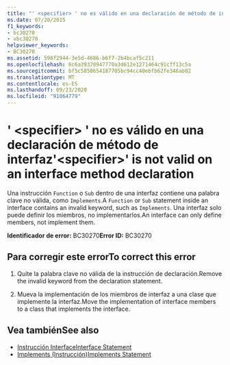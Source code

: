 ```yaml
---
title: "' <specifier> ' no es válido en una declaración de método de interfaz"
ms.date: 07/20/2015
f1_keywords:
- bc30270
- vbc30270
helpviewer_keywords:
- BC30270
ms.assetid: 598f2944-3e5d-4686-b6f7-2b4bcaf5c211
ms.openlocfilehash: 6c6a39378947770a3d612e1271464c91cff13c5a
ms.sourcegitcommit: bf5c5850654187705bc94cc40ebfb62fe346ab02
ms.translationtype: MT
ms.contentlocale: es-ES
ms.lasthandoff: 09/23/2020
ms.locfileid: "91064779"
---
```

# <a name="specifier-is-not-valid-on-an-interface-method-declaration"></a><span data-ttu-id="78d9e-102">' \<specifier> ' no es válido en una declaración de método de interfaz</span><span class="sxs-lookup"><span data-stu-id="78d9e-102">'\<specifier>' is not valid on an interface method declaration</span></span>

<span data-ttu-id="78d9e-103">Una instrucción `Function` o `Sub` dentro de una interfaz contiene una palabra clave no válida, como `Implements`.</span><span class="sxs-lookup"><span data-stu-id="78d9e-103">A `Function` or `Sub` statement inside an interface contains an invalid keyword, such as `Implements`.</span></span> <span data-ttu-id="78d9e-104">Una interfaz solo puede definir los miembros, no implementarlos.</span><span class="sxs-lookup"><span data-stu-id="78d9e-104">An interface can only define members, not implement them.</span></span>  
  
 <span data-ttu-id="78d9e-105">**Identificador de error:** BC30270</span><span class="sxs-lookup"><span data-stu-id="78d9e-105">**Error ID:** BC30270</span></span>  
  
## <a name="to-correct-this-error"></a><span data-ttu-id="78d9e-106">Para corregir este error</span><span class="sxs-lookup"><span data-stu-id="78d9e-106">To correct this error</span></span>  
  
1. <span data-ttu-id="78d9e-107">Quite la palabra clave no válida de la instrucción de declaración.</span><span class="sxs-lookup"><span data-stu-id="78d9e-107">Remove the invalid keyword from the declaration statement.</span></span>  
  
2. <span data-ttu-id="78d9e-108">Mueva la implementación de los miembros de interfaz a una clase que implemente la interfaz.</span><span class="sxs-lookup"><span data-stu-id="78d9e-108">Move the implementation of interface members to a class that implements the interface.</span></span>  
  
## <a name="see-also"></a><span data-ttu-id="78d9e-109">Vea también</span><span class="sxs-lookup"><span data-stu-id="78d9e-109">See also</span></span>

- [<span data-ttu-id="78d9e-110">Instrucción Interface</span><span class="sxs-lookup"><span data-stu-id="78d9e-110">Interface Statement</span></span>](../language-reference/statements/interface-statement.md)
- [<span data-ttu-id="78d9e-111">Implements (Instrucción)</span><span class="sxs-lookup"><span data-stu-id="78d9e-111">Implements Statement</span></span>](../language-reference/statements/implements-statement.md)
